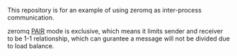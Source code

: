 This repository is for an example of using zeromq as inter-process communication.

zeromq [PAIR](http://zguide.zeromq.org/page:all#Messaging-Patterns) mode is exclusive, which means it limits sender and receiver to be 1-1 relationship, which can gurantee a message will not be divided due to load balance. 
